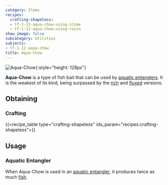 ```yaml
---
category: Items
recipes:
  crafting-shapeless:
  - tf-1-12-aqua-chow-using-slime
  - tf-1-12-aqua-chow-using-rosin
show_image: false
subcategory: Utilities
subjects:
- tf-1-12-aqua-chow
title: Aqua-Chow
---
```


![Aqua-Chow](/images/docs/1.12/thermal-foundation/aqua-chow.png){:style="height: 128px"}


**Aqua-Chow** is a type of fish bait that can be used by [aquatic
entanglers](../../thermal-expansion/aquatic-entangler/). It is the weakest of its kind, being
surpassed by the [rich](../rich-aqua-chow/) and
[fluxed](../fluxed-aqua-chow/) versions.


Obtaining
---------

### Crafting
{{<recipe_table type="crafting-shapeless" ids_param="recipes.crafting-shapeless">}}


Usage
-----

### Aquatic Entangler
When Aqua-Chow is used in an [aquatic entangler](../../thermal-expansion/aquatic-entangler/), it
produces twice as much [fish](https://minecraft.gamepedia.com/Fish).

